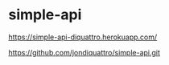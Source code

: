 # simple-api

https://simple-api-diquattro.herokuapp.com/

https://github.com/jondiquattro/simple-api.git